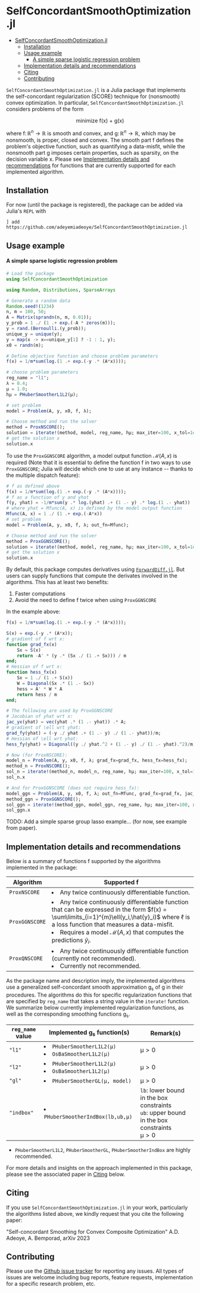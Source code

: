 # SelfConcordantSmoothOptimization.jl

- [SelfConcordantSmoothOptimization.jl](#selfconcordantsmoothoptimizationjl)
  - [Installation](#installation)
  - [Usage example](#usage-example)
      - [A simple sparse logistic regression problem](#a-simple-sparse-logistic-regression-problem)
  - [Implementation details and recommendations](#implementation-details-and-recommendations)
  - [Citing](#citing)
  - [Contributing](#contributing)

`SelfConcordantSmoothOptimization.jl` is a Julia package that implements the self-concordant regularization (SCORE) technique for (nonsmooth) convex optimization. In particular, `SelfConcordantSmoothOptimization.jl` considers problems of the form

<p align="center">
minimize f(x) + g(x)
</p>

where $\mathrm{f}\colon \mathbb{R}^n \to \mathbb{R}$ is smooth and convex, and $\mathrm{g}\colon \mathbb{R}^n \to \mathbb{R}$, which may be nonsmooth, is proper, closed and convex. The smooth part $\mathrm{f}$ defines the problem's objective function, such as quantifying a data-misfit, while the nonsmooth part $\mathrm{g}$ imposes certain properties, such as sparsity, on the decision variable $\mathrm{x}$. Please see [Implementation details and recommendations](#implementation-details-and-recommendations) for functions that are currently supported for each implemented algorithm.

## Installation
For now (until the package is registered), the package can be added via Julia's `REPL` with
```
] add https://github.com/adeyemiadeoye/SelfConcordantSmoothOptimization.jl
```

## Usage example
#### A simple sparse logistic regression problem
```julia
# Load the package
using SelfConcordantSmoothOptimization

using Random, Distributions, SparseArrays

# Generate a random data
Random.seed!(1234)
n, m = 100, 50;
A = Matrix(sprandn(n, m, 0.01));
y_prob = 1 ./ (1 .+ exp.(-A * zeros(m)));
y = rand.(Bernoulli.(y_prob));
unique_y = unique(y); 
y = map(x -> x==unique_y[1] ? -1 : 1, y);
x0 = randn(m);

# Define objective function and choose problem parameters
f(x) = 1/m*sum(log.(1 .+ exp.(-y .* (A*x))));

# choose problem parameters
reg_name = "l1";
λ = 0.4;
μ = 1.0;
hμ = PHuberSmootherL1L2(μ);

# set problem
model = Problem(A, y, x0, f, λ);

# Choose method and run the solver
method = ProxNSCORE();
solution = iterate!(method, model, reg_name, hμ; max_iter=100, x_tol=1e-6, f_tol=1e-6);
# get the solution x
solution.x
```
To use the `ProxGGNSCORE` algorithm, a model output function $\mathcal{M}(A,x)$ is required
(Note that it is essential to define the function f in two ways to use `ProxGGNSCORE`; Julia will decide which one to use at any instance -- thanks to the multiple dispatch feature):
```julia
# f as defined above
f(x) = 1/m*sum(log.(1 .+ exp.(-y .* (A*x))));
# f as a function of y and yhat
f(y, yhat) = -1/m*sum(y .* log.(yhat) .+ (1 .- y) .* log.(1 .- yhat))
# where yhat = Mfunc(A, x) is defined by the model output function
Mfunc(A, x) = 1 ./ (1 .+ exp.(-A*x))
# set problem
model = Problem(A, y, x0, f, λ; out_fn=Mfunc);

# Choose method and run the solver
method = ProxGGNSCORE();
solution = iterate!(method, model, reg_name, hμ; max_iter=100, x_tol=1e-6, f_tol=1e-6);
# get the solution x
solution.x
```
By default, this package computes derivatives using [`ForwardDiff.jl`](https://github.com/JuliaDiff/ForwardDiff.jl). But users can supply functions that compute the derivates involved in the algorithms. This has at least two benefits:
1. Faster computations
2. Avoid the need to define $\mathrm{f}$ twice when using `ProxGGNSCORE`

In the example above:
```julia
f(x) = 1/m*sum(log.(1 .+ exp.(-y .* (A*x))));

S(x) = exp.(-y .* (A*x));
# gradient of f wrt x:
function grad_fx(x)
    Sx = S(x)
    return -A' * (y .* (Sx ./ (1 .+ Sx))) / m
end;
# Hessian of f wrt x:
function hess_fx(x)
    Sx = 1 ./ (1 .+ S(x))
    W = Diagonal(Sx .* (1 .- Sx))
    hess = A' * W * A
    return hess / m
end;

# The following are used by ProxGGNSCORE
# Jacobian of yhat wrt x:
jac_yx(yhat) = vec(yhat .* (1 .- yhat)) .* A;
# gradient of \ell wrt yhat:
grad_fy(yhat) = (-y ./ yhat .+ (1 .- y) ./ (1 .- yhat))/m;
# Hessian of \ell wrt yhat:
hess_fy(yhat) = Diagonal((y ./ yhat.^2 + (1 .- y) ./ (1 .- yhat).^2)/m);
```
```julia
# Now (for ProxNSCORE):
model_n = Problem(A, y, x0, f, λ; grad_fx=grad_fx, hess_fx=hess_fx);
method_n = ProxNSCORE();
sol_n = iterate!(method_n, model_n, reg_name, hμ; max_iter=100, x_tol=1e-6, f_tol=1e-6);
sol_n.x
```
```julia
# And for ProxGGNSCORE (does not require hess_fx):
model_ggn = Problem(A, y, x0, f, λ; out_fn=Mfunc, grad_fx=grad_fx, jac_yx=jac_yx, grad_fy=grad_fy, hess_fy=hess_fy);
method_ggn = ProxGGNSCORE();
sol_ggn = iterate!(method_ggn, model_ggn, reg_name, hμ; max_iter=100, x_tol=1e-6, f_tol=1e-6);
sol_ggn.x
```
TODO: Add a simple sparse group lasso example... (for now, see example from paper).

## Implementation details and recommendations
Below is a summary of functions $\mathrm{f}$ supported by the algorithms implemented in the package:

| Algorithm      	| Supported $\mathrm{f}$                                                                                                                                                                                                                                 |
|----------------	|--------------------------------------------------------------------------------------------------------------------------------------------------------------------------------------------------------------------------------------------------------	|
| `ProxNSCORE`   	| <li>Any twice continuously differentiable function.</li>                                                                                                                                                                                        		|
| `ProxGGNSCORE` 	| <li>Any twice continuously differentiable function that can be expressed in the form $f(x) =  \sum\limits_{i=1}^{m}\ell(y_i,\hat{y}_i)$ where $\ell$ is a loss function that measures a data-misfit.</li> <li>Requires a model $\mathcal{M}(A,x)$ that computes the predictions $\hat{y}_i$.</li> 		|
| `ProxQNSCORE`  	| <li>Any twice continuously differentiable function (currently not recommended).</li> <li>Currently not recommended.</li>                                                                                                                                                                                       		|


As the package name and description imply, the implemented algorithms use a generalized self-concordant smooth approximation $\mathrm{g_s}$ of $\mathrm{g}$ in their procedures. The algorithms do this for specific regularization functions that are specified by `reg_name` that takes a string value in the `iterate!` function. We summarize below currently implemented regularization functions, as well as the corresponding smoothing functions $\mathrm{g_s}$.

| `reg_name` value 	| Implemented $\mathrm{g_s}$ function(s)                                                                                                                                              	| Remark(s)                                                                                           		|
|------------------	|-------------------------------------------------------------------------------------------------------------------------------------------------------------------------------------	|-----------------------------------------------------------------------------------------------------	|
| `"l1"`           	| <li>`PHuberSmootherL1L2(μ)`</li> <li>`OsBaSmootherL1L2(μ)`</li>	| $\mathrm{\mu}>0$                                                                                             	|
| `"l2"`           	| <li>`PHuberSmootherL1L2(μ)`</li> <li>`OsBaSmootherL1L2(μ)`</li>                                                                       	| $\mathrm{\mu}>0$                                                                                             	|
| `"gl"`       	| <li>`PHuberSmootherGL(μ, model)`</li>                                                                          	| $\mathrm{\mu}>0$ 	|
| `"indbox"`       	| <li>`PHuberSmootherIndBox(lb,ub,μ)`</li>                                                                          	| `lb`: lower bound in the box constraints <br> `ub`: upper bound in the box constraints <br> $\mathrm{\mu}>0$ 	|

- `PHuberSmootherL1L2`, `PHuberSmootherGL`, `PHuberSmootherIndBox` are highly recommended.

For more details and insights on the approach implemented in this package, please see the associated paper in [Citing](#citing) below.

## Citing
If you use `SelfConcordantSmoothOptimization.jl` in your work, particularly the algorithms listed above, we kindly request that you cite the following paper:

"Self-concordant Smoothing for Convex Composite Optimization" A.D. Adeoye, A. Bemporad, arXiv 2023

## Contributing
Please use the [Github issue tracker](https://github.com/adeyemiadeoye/SelfConcordantSmoothOptimization.jl/issues?q=is%3Aissue+is%3Aopen+sort%3Aupdated-desc) for reporting any issues. All types of issues are welcome including bug reports, feature requests, implementation for a specific research problem, etc.
